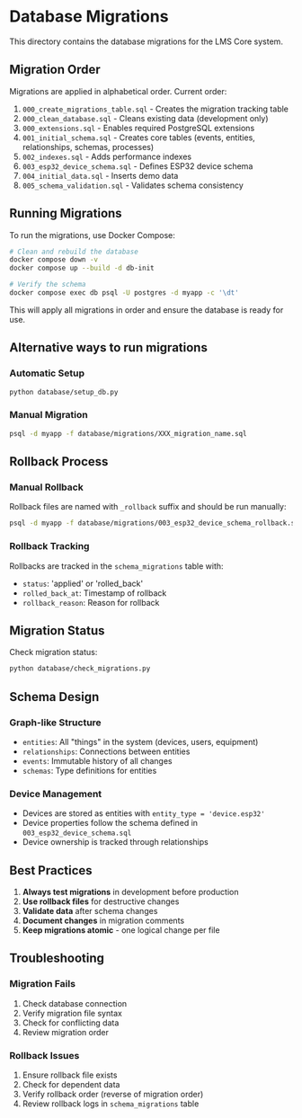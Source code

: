 # Database Migrations

This directory contains the database migrations for the LMS Core system.

## Migration Order

Migrations are applied in alphabetical order. Current order:

1. `000_create_migrations_table.sql` - Creates the migration tracking table
2. `000_clean_database.sql` - Cleans existing data (development only)
3. `000_extensions.sql` - Enables required PostgreSQL extensions
4. `001_initial_schema.sql` - Creates core tables (events, entities, relationships, schemas, processes)
5. `002_indexes.sql` - Adds performance indexes
6. `003_esp32_device_schema.sql` - Defines ESP32 device schema
7. `004_initial_data.sql` - Inserts demo data
8. `005_schema_validation.sql` - Validates schema consistency

## Running Migrations

To run the migrations, use Docker Compose:

```sh
# Clean and rebuild the database
docker compose down -v
docker compose up --build -d db-init

# Verify the schema
docker compose exec db psql -U postgres -d myapp -c '\dt'
```

This will apply all migrations in order and ensure the database is ready for use.

## Alternative ways to run migrations

### Automatic Setup
```bash
python database/setup_db.py
```

### Manual Migration
```bash
psql -d myapp -f database/migrations/XXX_migration_name.sql
```

## Rollback Process

### Manual Rollback
Rollback files are named with `_rollback` suffix and should be run manually:

```bash
psql -d myapp -f database/migrations/003_esp32_device_schema_rollback.sql
```

### Rollback Tracking
Rollbacks are tracked in the `schema_migrations` table with:
- `status`: 'applied' or 'rolled_back'
- `rolled_back_at`: Timestamp of rollback
- `rollback_reason`: Reason for rollback

## Migration Status

Check migration status:
```bash
python database/check_migrations.py
```

## Schema Design

### Graph-like Structure
- `entities`: All "things" in the system (devices, users, equipment)
- `relationships`: Connections between entities
- `events`: Immutable history of all changes
- `schemas`: Type definitions for entities

### Device Management
- Devices are stored as entities with `entity_type = 'device.esp32'`
- Device properties follow the schema defined in `003_esp32_device_schema.sql`
- Device ownership is tracked through relationships

## Best Practices

1. **Always test migrations** in development before production
2. **Use rollback files** for destructive changes
3. **Validate data** after schema changes
4. **Document changes** in migration comments
5. **Keep migrations atomic** - one logical change per file

## Troubleshooting

### Migration Fails
1. Check database connection
2. Verify migration file syntax
3. Check for conflicting data
4. Review migration order

### Rollback Issues
1. Ensure rollback file exists
2. Check for dependent data
3. Verify rollback order (reverse of migration order)
4. Review rollback logs in `schema_migrations` table 